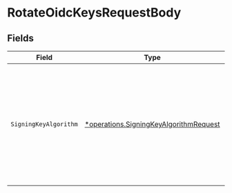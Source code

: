 # RotateOidcKeysRequestBody


## Fields

| Field                                                                                                                | Type                                                                                                                 | Required                                                                                                             | Description                                                                                                          |
| -------------------------------------------------------------------------------------------------------------------- | -------------------------------------------------------------------------------------------------------------------- | -------------------------------------------------------------------------------------------------------------------- | -------------------------------------------------------------------------------------------------------------------- |
| `SigningKeyAlgorithm`                                                                                                | [*operations.SigningKeyAlgorithmRequest](../../models/operations/signingkeyalgorithmrequest.md)                      | :heavy_minus_sign:                                                                                                   | The signing key algorithm the new generated private key is using.<br/><br/>Only applicable when `keyType` is `private-keys`. |